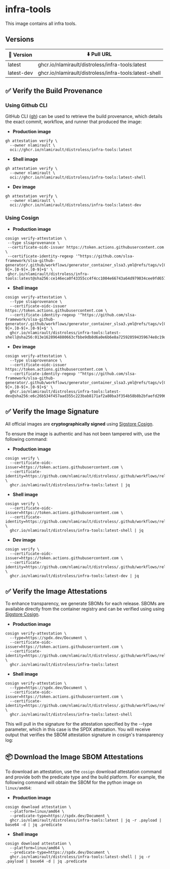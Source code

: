 # infra-tools

This image contains all infra tools.

## Versions

| 📌 Version | ⬇️ Pull URL                                             |
| ---------- | ------------------------------------------------------ |
| latest     | ghcr.io/nlamirault/distroless/infra-tools:latest       |
| latest-dev | ghcr.io/nlamirault/distroless/infra-tools:latest-shell |

## ✅ Verify the Build Provenance

### Using Github CLI

GitHub CLI ([gh](https://cli.github.com/)) can be used to retrieve the build
provenance, which details the exact commit, workflow, and runner that produced
the image:

- **Production image**

```shell
gh attestation verify \
  --owner nlamirault \
  oci://ghcr.io/nlamirault/distroless/infra-tools:latest
```

- **Shell image**

```shell
gh attestation verify \
  --owner nlamirault \
  oci://ghcr.io/nlamirault/distroless/infra-tools:latest-shell
```

- **Dev image**

```shell
gh attestation verify \
  --owner nlamirault \
  oci://ghcr.io/nlamirault/distroless/infra-tools:latest-dev
```

### Using Cosign

- **Production image**

```shell
cosign verify-attestation \
 --type slsaprovenance \
 --certificate-oidc-issuer https://token.actions.githubusercontent.com \
 --certificate-identity-regexp '^https://github.com/slsa-framework/slsa-github-generator/.github/workflows/generator_container_slsa3.yml@refs/tags/v[0-9]+.[0-9]+.[0-9]+$' \
 ghcr.io/nlamirault/distroless/infra-tools:latest@sha256:ce146eca0f43355cc4f4cc1004e66743a64d979034cee9fd657f2966358ce7bd
```

- **Shell image**

```shell
cosign verify-attestation \
  --type slsaprovenance \
  --certificate-oidc-issuer https://token.actions.githubusercontent.com \
  --certificate-identity-regexp '^https://github.com/slsa-framework/slsa-github-generator/.github/workflows/generator_container_slsa3.yml@refs/tags/v[0-9]+.[0-9]+.[0-9]+$' \
  ghcr.io/nlamirault/distroless/infra-tools:latest-shell@sha256:013e1628964880663cfbbe9db8d6a0e6b6e8a725920594359674e8c19d93c4f7
```

- **Dev image**

```shell
cosign verify-attestation \
  --type slsaprovenance \
  --certificate-oidc-issuer https://token.actions.githubusercontent.com \
  --certificate-identity-regexp '^https://github.com/slsa-framework/slsa-github-generator/.github/workflows/generator_container_slsa3.yml@refs/tags/v[0-9]+.[0-9]+.[0-9]+$' \
  ghcr.io/nlamirault/distroless/infra-tools:latest-dev@sha256:e6c26b534f457aad355c223bab8171af2a80ba3f354b58b8b2bfaefd29965394
```

## ✅ Verify the Image Signature

All official images are **cryptographically signed** using
[Sigstore Cosign](https://www.sigstore.dev/).

To ensure the image is authentic and has not been tampered with, use the
following command:

- **Production image**

```shell
cosign verify \
  --certificate-oidc-issuer=https://token.actions.githubusercontent.com \
  --certificate-identity=https://github.com/nlamirault/distroless/.github/workflows/release.yaml@refs/heads/main \
  ghcr.io/nlamirault/distroless/infra-tools:latest | jq
```

- **Shell image**

```shell
cosign verify \
  --certificate-oidc-issuer=https://token.actions.githubusercontent.com \
  --certificate-identity=https://github.com/nlamirault/distroless/.github/workflows/release.yaml@refs/heads/main \
  ghcr.io/nlamirault/distroless/infra-tools:latest-shell | jq
```

- **Dev image**

```shell
cosign verify \
  --certificate-oidc-issuer=https://token.actions.githubusercontent.com \
  --certificate-identity=https://github.com/nlamirault/distroless/.github/workflows/release.yaml@refs/heads/main \
  ghcr.io/nlamirault/distroless/infra-tools:latest-dev | jq
```

## ✅ Verify the Image Attestations

To enhance transparency, we generate SBOMs for each release. SBOMs are available
directly from the container registry and can be verified using using
[Sigstore Cosign](https://www.sigstore.dev/).

- **Production image**

```shell
cosign verify-attestation \
  --type=https://spdx.dev/Document \
  --certificate-oidc-issuer=https://token.actions.githubusercontent.com \
  --certificate-identity=https://github.com/nlamirault/distroless/.github/workflows/release.yaml@refs/heads/main \
  ghcr.io/nlamirault/distroless/infra-tools:latest
```

- **Shell image**

```shell
cosign verify-attestation \
  --type=https://spdx.dev/Document \
  --certificate-oidc-issuer=https://token.actions.githubusercontent.com \
  --certificate-identity=https://github.com/nlamirault/distroless/.github/workflows/release.yaml@refs/heads/main \
  ghcr.io/nlamirault/distroless/infra-tools:latest-shell
```

This will pull in the signature for the attestation specified by the --type
parameter, which in this case is the SPDX attestation. You will receive output
that verifies the SBOM attestation signature in cosign's transparency log:

## 📦 Download the Image SBOM Attestations

To download an attestation, use the `cosign` download attestation command and
provide both the predicate type and the build platform. For example, the
following command will obtain the SBOM for the python image on `linux/amd64`:

- **Production image**

```shell
cosign download attestation \
  --platform=linux/amd64 \
  --predicate-type=https://spdx.dev/Document \
  ghcr.io/nlamirault/distroless/infra-tools:latest | jq -r .payload | base64 -d | jq .predicate
```

- **Shell image**

```shell
cosign download attestation \
  --platform=linux/amd64 \
  --predicate-type=https://spdx.dev/Document \
  ghcr.io/nlamirault/distroless/infra-tools:latest-shell | jq -r .payload | base64 -d | jq .predicate
```
